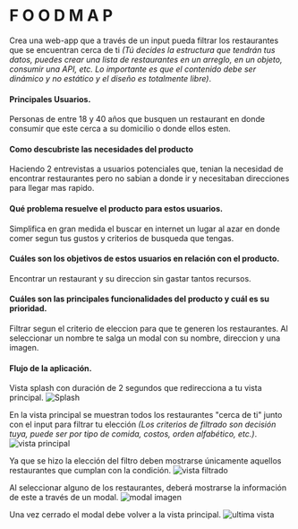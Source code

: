 #  F O O D M A P

Crea una web-app que a través de un input pueda filtrar los restaurantes
que se encuentran cerca de ti *(Tú decides la estructura que tendrán tus datos,
puedes crear una lista de restaurantes en un arreglo, en un objeto, consumir una API, etc. Lo importante es que el contenido debe ser dinámico y no estático y el diseño es totalmente libre)*.

#### Principales Usuarios.

Personas de entre 18 y 40 años que busquen un restaurant en donde consumir que este cerca a su domicilio o donde ellos esten.

#### Como descubriste las necesidades del producto

Haciendo 2 entrevistas a usuarios potenciales que, tenian la necesidad de encontrar restaurantes pero no sabian a donde ir y necesitaban direcciones para llegar mas rapido.

#### Qué problema resuelve el producto para estos usuarios.

Simplifica en gran medida el buscar en internet un lugar al azar en donde comer segun tus gustos y criterios de busqueda que tengas.

#### Cuáles son los objetivos de estos usuarios en relación con el producto.

Encontrar un restaurant y su direccion sin gastar tantos recursos.

#### Cuáles son las principales funcionalidades del producto y cuál es su prioridad.

Filtrar segun el criterio de eleccion para que te generen los restaurantes.
Al seleccionar un nombre te salga un modal con su nombre, direccion y una imagen.



#### Flujo de la aplicación.

Vista splash con duración de 2 segundos que redirecciona a tu vista
principal.
![Splash](https://github.com/AnaSalazar/curricula-js/blob/04-social-network/04-social-network/02-jquery/08-code-challenges/foodmap/splash.jpg?raw=true)

En la vista principal se muestran todos los restaurantes "cerca de ti" junto
con el input para filtrar tu elección *(Los criterios de filtrado son decisión
tuya, puede ser por tipo de comida, costos, orden alfabético, etc.)*.
![vista principal](https://github.com/AnaSalazar/curricula-js/blob/04-social-network/04-social-network/02-jquery/08-code-challenges/foodmap/2.jpg?raw=true)

Ya que se hizo la elección del filtro deben mostrarse únicamente aquellos
restaurantes que cumplan con la condición.
![vista filtrado](https://github.com/AnaSalazar/curricula-js/blob/04-social-network/04-social-network/02-jquery/08-code-challenges/foodmap/3.jpg?raw=true)

Al seleccionar alguno de los restaurantes, deberá mostrarse la información de
este a través de un modal.
![modal imagen](https://github.com/AnaSalazar/curricula-js/blob/04-social-network/04-social-network/02-jquery/08-code-challenges/foodmap/5.jpg?raw=true)

Una vez cerrado el modal debe volver a la vista principal.
![ultima vista](https://github.com/AnaSalazar/curricula-js/blob/04-social-network/04-social-network/02-jquery/08-code-challenges/foodmap/6.jpg?raw=true)